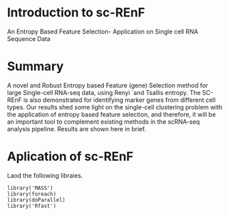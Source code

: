 # Introduction to sc-REnF


An Entropy Based Feature Selection- Application on Single cell RNA Sequence Data

# Summary


A novel and Robust Entropy based Feature (gene) Selection method for large Single-cell RNA-seq data, using  Renyi ´and Tsallis entropy. The SC-REnF is also demonstrated for identifying marker genes from different cell types. Our results shed some light on the single-cell clustering problem with the application of entropy based feature selection, and therefore, it will be an important tool to complement existing methods in the scRNA-seq analysis pipeline. Results are shown here in brief.


# Aplication of sc-REnF

Laod the following libraies.  

```
library('MASS')
library(foreach)
library(doParallel)
library('Rfast')
```
